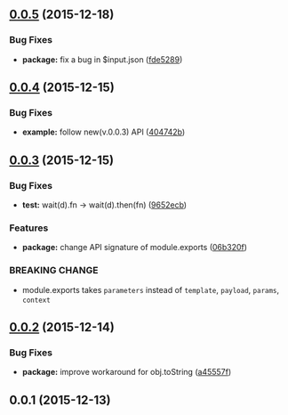 <a name="0.0.5"></a>
## [0.0.5](https://github.com/ToQoz/api-gateway-mapping-template/compare/v0.0.4...v0.0.5) (2015-12-18)


### Bug Fixes

* **package:** fix a bug in $input.json ([fde5289](https://github.com/ToQoz/api-gateway-mapping-template/commit/fde5289))



<a name="0.0.4"></a>
## [0.0.4](https://github.com/ToQoz/api-gateway-mapping-template/compare/v0.0.3...v0.0.4) (2015-12-15)


### Bug Fixes

* **example:** follow new(v.0.0.3) API ([404742b](https://github.com/ToQoz/api-gateway-mapping-template/commit/404742b))



<a name="0.0.3"></a>
## [0.0.3](https://github.com/ToQoz/api-gateway-mapping-template/compare/v0.0.2...v0.0.3) (2015-12-15)


### Bug Fixes

* **test:** wait(d).fn -> wait(d).then(fn) ([9652ecb](https://github.com/ToQoz/api-gateway-mapping-template/commit/9652ecb))

### Features

* **package:** change API signature of module.exports ([06b320f](https://github.com/ToQoz/api-gateway-mapping-template/commit/06b320f))


### BREAKING CHANGE

- module.exports takes `parameters` instead of `template`, `payload`, `params`, `context`



<a name="0.0.2"></a>
## [0.0.2](https://github.com/ToQoz/api-gateway-mapping-template/compare/v0.0.1...v0.0.2) (2015-12-14)


### Bug Fixes

* **package:** improve workaround for obj.toString ([a45557f](https://github.com/ToQoz/api-gateway-mapping-template/commit/a45557f))



<a name="0.0.1"></a>
## 0.0.1 (2015-12-13)




